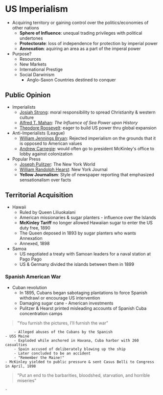 # US Imperialism
- Acquiring territory or gaining control over the politics/economies of other nations
    - **Sphere of Influence**: unequal trading privileges with political undertones
    - **Protectorate**: loss of independence for protection by imperial power
    - **Annexation**: aquiring an area as a part of the imperal power
- Purpose?
    - Resources
    - New Markets
    - International Prestige
    - Social Darwinism
        - Anglo-Saxon Countries destined to conquer

## Public Opinion
- Imperialists
    - <ins>Josiah Strong</ins>: moral responsibility to spread Christianity & western culture
    - <ins>Alfred T. Mahan</ins>: *The Influence of Sea Power upon History*
    - <ins>Theodore Roosevelt</ins>: eager to build US power thru global expansion
- Anti-Imperialists (League)
    - <ins>William Jennings Bryan</ins>: Rejected imperialism on the grounds that it is opposed to American values
    - <ins>Andrew Carnegie</ins>: would often go to president McKinley's office to lobby against colonization
- Popular Press
    - <ins>Joseph Pulitzer</ins>: The New York World
    - <ins>William Randolph Hearst</ins>: New York Journal
    - **Yellow Journalism**: Style of newspaper reporting that emphasized sensationalism over facts

## Territorial Acquisition
- Hawaii
    - Ruled by Queen Liliuokalani
    - American missionaries & sugar planters - influence over the Islands
    - **McKinley Tariff** no longer allowed Hawaiian sugar to enter the US duty free, 1890
    - The Queen deposed in 1893 by sugar planters who wants Annexation
    - Annexed, 1898
- Samoa
    - US negotiated a treaty with Samoan leaders for a naval station at Pago Pago
    - US & Germany divided the islands between them in 1899

### Spanish American War
- Cuban revolution
    - In 1895, Cubans began sabotaging plantations to force Spanish withdrawl or encourage US intervention
    - Damaging sugar cane - American investments
    - Pulitzer & Hearst printed misleading accounts of Spanish Cuba concentration camps
> "You furnish the pictures, I'll furnish the war"

        - Alleged abuses of the Cubans by the Spanish
    - USS Maine
        - Exploded while anchored in Havana, Cuba harbor with 260 casualties
        - Spain accused of deliberately blowing up the ship
        - Later concluded to be an accident
        - "Remember the Maine!"
    - McKinley yielded to public pressure & sent Casus Belli to Congress in April, 1898
> "Put an end to the barbarities, bloodshed, starvation, and horrible miseries"

    - 
